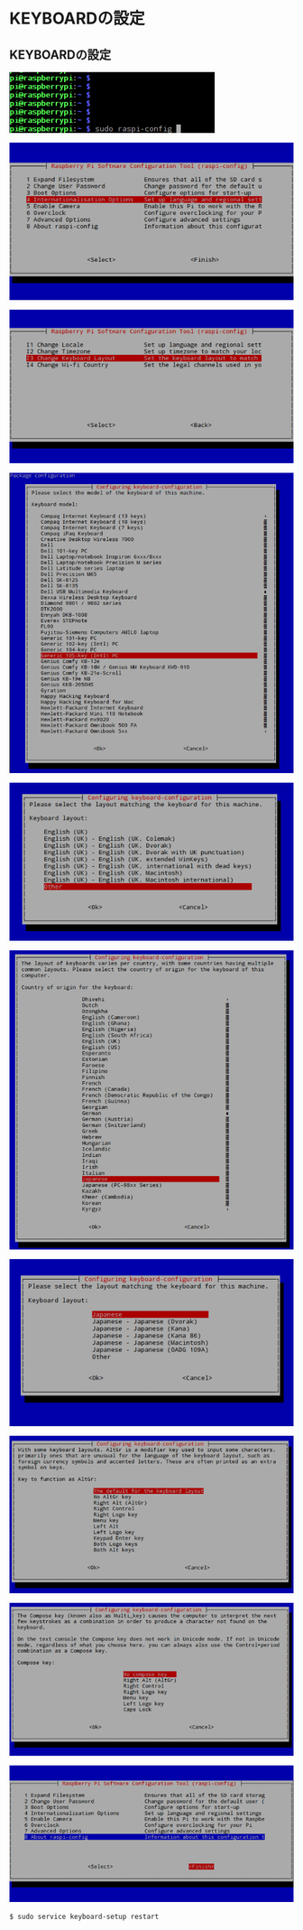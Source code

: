 # KEYBOARDの設定

## KEYBOARDの設定

![](/img/dev/pi/keyboard01.png)

![](/img/dev/pi/keyboard02.png)

![](/img/dev/pi/keyboard03.png)

![](/img/dev/pi/keyboard04.png)

![](/img/dev/pi/keyboard05.png)

![](/img/dev/pi/keyboard06.png)

![](/img/dev/pi/keyboard07.png)

![](/img/dev/pi/keyboard08.png)

![](/img/dev/pi/keyboard09.png)

![](/img/dev/pi/keyboard10.png)

```
$ sudo service keyboard-setup restart
```


